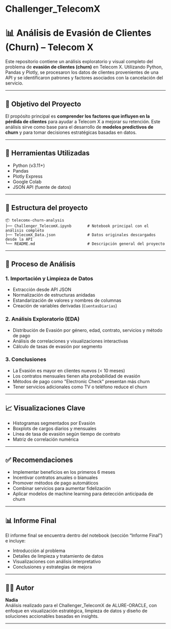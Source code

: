 # Challenger_TelecomX
# 📊 Análisis de Evasión de Clientes (Churn) – Telecom X

Este repositorio contiene un análisis exploratorio y visual completo del problema de **evasión de clientes (churn)** en Telecom X. Utilizando Python, Pandas y Plotly, se procesaron los datos de clientes provenientes de una API y se identificaron patrones y factores asociados con la cancelación del servicio.

---

## 📌 Objetivo del Proyecto

El propósito principal es **comprender los factores que influyen en la pérdida de clientes** para ayudar a Telecom X a mejorar su retención. Este análisis sirve como base para el desarrollo de **modelos predictivos de churn** y para tomar decisiones estratégicas basadas en datos.

---

## 🧰 Herramientas Utilizadas

- Python (v3.11+)
- Pandas
- Plotly Express
- Google Colab
- JSON API (fuente de datos)

---

## 📁 Estructura del proyecto
````plaintext 
📦 telecomx-churn-analysis
├── Challenger_TelecomX.ipynb       # Notebook principal con el análisis completo
├── TelecomX_Data.json              # Datos originales descargados desde la API
└── README.md                       # Descripción general del proyecto
````
---

## 🔎 Proceso de Análisis

### 1. Importación y Limpieza de Datos
- Extracción desde API JSON
- Normalización de estructuras anidadas
- Estandarización de valores y nombres de columnas
- Creación de variables derivadas (`CuentasDiarias`)

### 2. Análisis Exploratorio (EDA)
- Distribución de Evasión por género, edad, contrato, servicios y método de pago
- Análisis de correlaciones y visualizaciones interactivas
- Cálculo de tasas de evasión por segmento

### 3. Conclusiones
- La Evasión es mayor en clientes nuevos (< 10 meses)
- Los contratos mensuales tienen alta probabilidad de evasión
- Métodos de pago como "Electronic Check" presentan más churn
- Tener servicios adicionales como TV o teléfono reduce el churn

---

## 📈 Visualizaciones Clave

- Histogramas segmentados por Evasión
- Boxplots de cargos diarios y mensuales
- Línea de tasa de evasión según tiempo de contrato
- Matriz de correlación numérica

---

## ✅ Recomendaciones

- Implementar beneficios en los primeros 6 meses
- Incentivar contratos anuales o bianuales
- Promover métodos de pago automáticos
- Combinar servicios para aumentar fidelización
- Aplicar modelos de machine learning para detección anticipada de churn

---

## 📊 Informe Final

El informe final se encuentra dentro del notebook (sección “Informe Final”) e incluye:
- Introducción al problema
- Detalles de limpieza y tratamiento de datos
- Visualizaciones con análisis interpretativo
- Conclusiones y estrategias de mejora

---

## 👩‍💻 Autor

**Nadia**  
Análisis realizado para el Challenger_TelecomX de ALURE-ORACLE, con enfoque en visualización estratégica, limpieza de datos y diseño de soluciones accionables basadas en insights.

---

